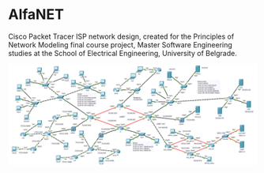 # AlfaNET

Cisco Packet Tracer ISP network design, created for the Principles of Network
Modeling final course project, Master Software Engineering studies at the
School of Electrical Engineering, University of Belgrade.

![alfa-net](AlfaNet.png)

